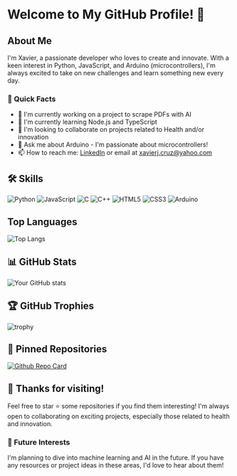 # Welcome to My GitHub Profile! 👋

## About Me
I'm Xavier, a passionate developer who loves to create and innovate. With a keen interest in Python, JavaScript, and Arduino (microcontrollers), I'm always excited to take on new challenges and learn something new every day.

### 🚀 Quick Facts
- 🔭 I'm currently working on a project to scrape PDFs with AI
- 🌱 I'm currently learning Node.js and TypeScript
- 👯 I'm looking to collaborate on projects related to Health and/or innovation
- 💬 Ask me about Arduino - I'm passionate about microcontrollers!
- 📫 How to reach me: [LinkedIn](https://www.linkedin.com/in/xavier-jose-cruz/) or email at xavierj.cruz@yahoo.com

## 🛠 Skills
![Python](https://img.shields.io/badge/-Python-black?style=flat-square&logo=Python)
![JavaScript](https://img.shields.io/badge/-JavaScript-black?style=flat-square&logo=javascript)
![C](https://img.shields.io/badge/-C-black?style=flat-square&logo=c)
![C++](https://img.shields.io/badge/-C++-black?style=flat-square&logo=c%2B%2B)
![HTML5](https://img.shields.io/badge/-HTML5-black?style=flat-square&logo=html5)
![CSS3](https://img.shields.io/badge/-CSS3-black?style=flat-square&logo=css3)
![Arduino](https://img.shields.io/badge/-Arduino-black?style=flat-square&logo=arduino)

## Top Languages
![Top Langs](https://github-readme-stats.vercel.app/api/top-langs/?username=Xavier308)


## 📊 GitHub Stats
![Your GitHub stats](https://github-readme-stats.vercel.app/api?username=Xavier308&show_icons=true&theme=algolia)

## 🏆 GitHub Trophies
![trophy](https://github-profile-trophy.vercel.app/?username=Xavier308&theme=onedark)

## 📌 Pinned Repositories
<!-- You can add your pinned repositories here once you have some to showcase -->
[![Github Repo Card](https://github-readme-stats.vercel.app/api/pin/?username=Xavier308&repo=holbertonschool-higher_level_programming)](https://github.com/MrKrishnaAgarwal/readme-components-github)

## 🎉 Thanks for visiting!
Feel free to star ⭐ some repositories if you find them interesting! I'm always open to collaborating on exciting projects, especially those related to health and innovation.

### 🔮 Future Interests
I'm planning to dive into machine learning and AI in the future. If you have any resources or project ideas in these areas, I'd love to hear about them!
